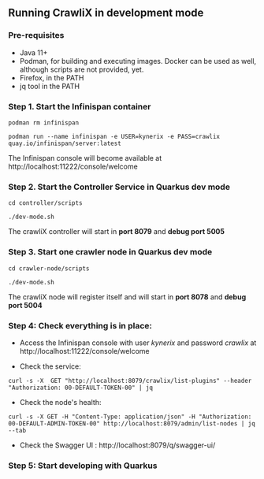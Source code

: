 ## Running CrawliX in development mode

### Pre-requisites

- Java 11+
- Podman, for building and executing images. Docker can be used as well, although scripts are not provided, yet.
- Firefox, in the PATH
- jq tool in the PATH

### **Step 1**. Start the Infinispan container
```
podman rm infinispan

podman run --name infinispan -e USER=kynerix -e PASS=crawlix quay.io/infinispan/server:latest
```
The Infinispan console will become available at http://localhost:11222/console/welcome

### **Step 2**. Start the Controller Service in Quarkus dev mode
```
cd controller/scripts

./dev-mode.sh 
```

The crawliX controller will start in **port 8079** and **debug port 5005**


### **Step 3**. Start one crawler node in Quarkus dev mode
```
cd crawler-node/scripts

./dev-mode.sh 
```

The crawliX node will register itself and will start in **port 8078** and **debug port 5004**

### **Step 4**: Check everything is in place:

- Access the Infinispan console with user *kynerix* and password *crawlix* at http://localhost:11222/console/welcome


- Check the service:
```
curl -s -X  GET "http://localhost:8079/crawlix/list-plugins" --header "Authorization: 00-DEFAULT-TOKEN-00" | jq
```

- Check the node's health:

```
curl -s -X GET -H "Content-Type: application/json" -H "Authorization: 00-DEFAULT-ADMIN-TOKEN-00" http://localhost:8079/admin/list-nodes | jq --tab
```

- Check the Swagger UI : http://localhost:8079/q/swagger-ui/

### **Step 5**: Start developing with Quarkus

